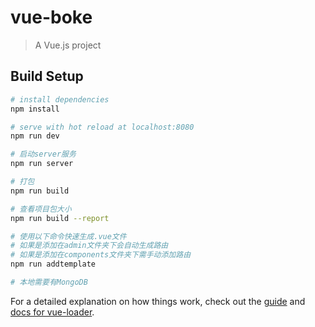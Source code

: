 # vue-boke

> A Vue.js project

## Build Setup

``` bash
# install dependencies
npm install

# serve with hot reload at localhost:8080 
npm run dev

# 启动server服务
npm run server

# 打包
npm run build

# 查看项目包大小
npm run build --report

# 使用以下命令快速生成.vue文件
# 如果是添加在admin文件夹下会自动生成路由
# 如果是添加在components文件夹下需手动添加路由
npm run addtemplate

# 本地需要有MongoDB
```

For a detailed explanation on how things work, check out the [guide](http://vuejs-templates.github.io/webpack/) and [docs for vue-loader](http://vuejs.github.io/vue-loader).
